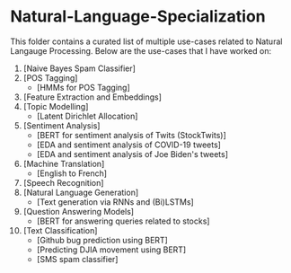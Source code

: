 # Natural-Language-Specialization
This folder contains a curated list of multiple use-cases related to Natural Langauge Processing. Below are the use-cases that I have worked on:

1. [Naive Bayes Spam Classifier]
2. [POS Tagging]
    * [HMMs for POS Tagging]
3. [Feature Extraction and Embeddings]
4. [Topic Modelling]
    * [Latent Dirichlet Allocation]
5. [Sentiment Analysis]
    * [BERT for sentiment analysis of Twits (StockTwits)]
    * [EDA and sentiment analysis of COVID-19 tweets]
    * [EDA and sentiment analysis of Joe Biden's tweets] 
6. [Machine Translation]
    * [English to French]
7. [Speech Recognition]
8. [Natural Language Generation]
    * [Text generation via RNNs and (Bi)LSTMs]
9. [Question Answering Models]
    * [BERT for answering queries related to stocks]
10. [Text Classification]
    * [Github bug prediction using BERT]
    * [Predicting DJIA movement using BERT]
    * [SMS spam classifier]

